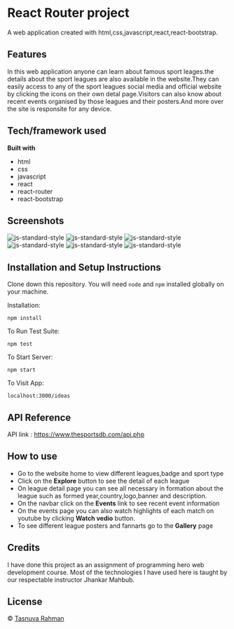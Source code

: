 # React Router project
A web  application created with html,css,javascript,react,react-bootstrap.

## Features
In this web application anyone can learn about famous sport leages.the details about the sport leagues are also available in the website.They can easily access to any of the sport leagues social media and official website by clicking the icons on their own detal page.Visitors can also know about recent events organised by those leagues and their posters.And more over the site is responsite for any device.

## Tech/framework used

<b>Built with</b>

* html
* css
* javascript
* react
* react-router
* react-bootstrap
 
## Screenshots
![js-standard-style](./src/images/screenshots/React-App.png)
![js-standard-style](./src/images/screenshots/React-App-(1).png)
![js-standard-style](./src/images/screenshots/React-App-(2).png)
![js-standard-style](./src/images/screenshots/React-App-(3).png)
![js-standard-style](./src/images/screenshots/React-App-(4).png)
![js-standard-style](./src/images/screenshots/React-App-(5).png)

## Installation and Setup Instructions

Clone down this repository. You will need `node` and `npm` installed globally on your machine.  

Installation:

`npm install`  

To Run Test Suite:  

`npm test`  

To Start Server:

`npm start`  

To Visit App:

`localhost:3000/ideas` 

## API Reference

API link : https://www.thesportsdb.com/api.php

## How to use 

* Go to the website home to view different leagues,badge and sport type
* Click on the **Explore** button to see the detail of each league
* On league detail page you can see all necessary in formation about the league such as formed year,country,logo,banner and description.
* On the navbar click on the **Events** link to see recent event information
* On the events page you can also watch highlights of each match on youtube by clicking **Watch vedio** button.
* To see different league posters and fannarts go to the **Gallery** page

## Credits
I have done this project as an assignment of programming hero web development course. Most of the technologies I have used here is taught by our respectable instructor Jhankar Mahbub.

## License

© [Tasnuva Rahman](https://github.com/tasnuvatina)

